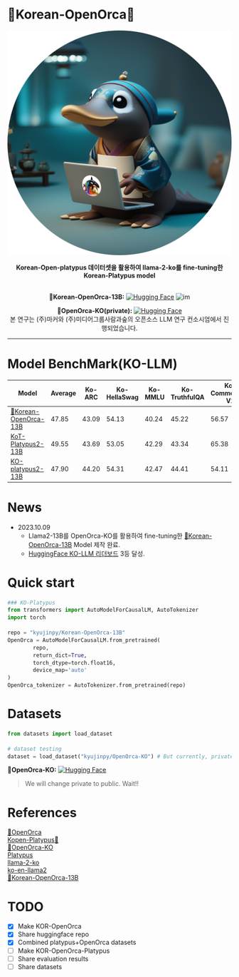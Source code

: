 # 🐳Korean-OpenOrca🐳
![Korean-OpenOrca](./Korean-OpenOrca.png)
<div align='center'>
<strong>Korean-Open-platypus 데이터셋을 활용하여 llama-2-ko를 fine-tuning한 Korean-Platypus model</strong> 
<br></br>

**🐳Korean-OpenOrca-13B:** [![Hugging Face](https://img.shields.io/badge/%F0%9F%A4%97%20Hugging%20Face-Spaces-blue)](https://huggingface.co/kyujinpy/Korean-OpenOrca-13B) ![im](https://img.shields.io/badge/%F0%9F%A4%97_Ranked_%233-Open_Ko_LLM_Leaderboard-orange?link=https%3A%2F%2Fhuggingface.co%2Fspaces%2Fupstage%2Fopen-ko-llm-leaderboard)   
   
**🐳OpenOrca-KO(private):** [![Hugging Face](https://img.shields.io/badge/%F0%9F%A4%97%20Hugging%20Face-Spaces-blue)](https://huggingface.co/datasets/kyujinpy/OpenOrca-KO)    
본 연구는 (주)마커와 (주)미디어그룹사람과숲의 오픈소스 LLM 연구 컨소시엄에서 진행되었습니다.

---
</div>

# Model BenchMark(KO-LLM)  
| Model | Average | Ko-ARC | Ko-HellaSwag | Ko-MMLU | Ko-TruthfulQA | Ko-CommonGen V2 | Dataset | Base_model |  
| --- | --- | --- | --- | --- | --- | --- | --- | --- |  
| [🐳Korean-OpenOrca-13B](https://huggingface.co/kyujinpy/Korean-OpenOrca-13B) | 47.85 | 43.09 | 54.13 | 40.24 | 45.22 | 56.57 | [🐳OpenOrca-KO](https://huggingface.co/kyujinpy/Korean-OpenOrca-13B) | ko-en-llama2-13b |  
| [KoT-Platypus2-13B](https://huggingface.co/kyujinpy/KoT-platypus2-13B) | 49.55 | 43.69 | 53.05 | 42.29 | 43.34 | 65.38 | [KoCoT](https://huggingface.co/datasets/kyujinpy/KoCoT_2000) | KO-platypus2-13B | 
| [KO-platypus2-13B](https://huggingface.co/kyujinpy/KO-Platypus2-13B) | 47.90 | 44.20 | 54.31 | 42.47 | 44.41 | 54.11 | [KOpen-platyus](https://huggingface.co/datasets/kyujinpy/KOpen-platypus) | ko-en-llama2-13b |  
  

# News
- 2023.10.09
   - Llama2-13B를 OpenOrca-KO를 활용하여 fine-tuning한 [🐳Korean-OpenOrca-13B](https://huggingface.co/kyujinpy/Korean-OpenOrca-13B) Model 제작 완료.  
   - [HuggingFace KO-LLM 리더보드](https://huggingface.co/spaces/upstage/open-ko-llm-leaderboard) 3등 달성.

   
# Quick start
```python
### KO-Platypus
from transformers import AutoModelForCausalLM, AutoTokenizer
import torch

repo = "kyujinpy/Korean-OpenOrca-13B"
OpenOrca = AutoModelForCausalLM.from_pretrained(
        repo,
        return_dict=True,
        torch_dtype=torch.float16,
        device_map='auto'
)
OpenOrca_tokenizer = AutoTokenizer.from_pretrained(repo)

```

# Datasets
```python
from datasets import load_dataset

# dataset testing
dataset = load_dataset("kyujinpy/OpenOrca-KO") # But currently, private repo. Please wait!
```  
**🐳OpenOrca-KO:** [![Hugging Face](https://img.shields.io/badge/%F0%9F%A4%97%20Hugging%20Face-Spaces-blue)](https://huggingface.co/datasets/kyujinpy/OpenOrca-KO)    
> We will change private to public. Wait!!
     
# References
[🐳OpenOrca](https://huggingface.co/datasets/Open-Orca/OpenOrca)  
[Kopen-Platypus🥮](https://huggingface.co/datasets/kyujinpy/KOpen-platypus)   
[🐳OpenOrca-KO](https://huggingface.co/datasets/kyujinpy/OpenOrca-KO)  
[Platypus](https://github.com/arielnlee/Platypus)  
[llama-2-ko](https://huggingface.co/beomi/llama-2-ko-7b)  
[ko-en-llama2](https://huggingface.co/hyunseoki/ko-en-llama2-13b)  
[🐳Korean-OpenOrca-13B](https://huggingface.co/kyujinpy/Korean-OpenOrca-13B)
  
# TODO
- [x] Make KOR-OpenOrca
- [x] Share huggingface repo
- [x] Combined platypus+OpenOrca datasets
- [ ] Make KOR-OpenOrca-Platypus
- [ ] Share evaluation results
- [ ] Share datasets
